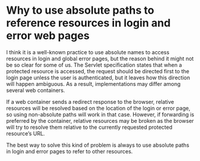 # Why to use absolute paths to reference resources in login and error web pages
I think it is a well-known practice to use absolute names to access resources in login and global error pages, but the 
reason behind it might not be so clear for some of us. The Servlet specification states that when a protected resource 
is accessed, the request should be directed first to the login page unless the user is authenticated, but it leaves how 
this direction will happen ambiguous. As a result, implementations may differ among several web containers.

If a web container sends a redirect response to the browser, relative resources will be resolved based on the location of 
the login or error page, so using non-absolute paths will work in that case. However, if forwarding is preferred by the 
container, relative resources may be broken as the browser will try to resolve them relative to the currently requested 
protected resource’s URL.

The best way to solve this kind of problem is always to use absolute paths in login and error pages to refer to other 
resources.